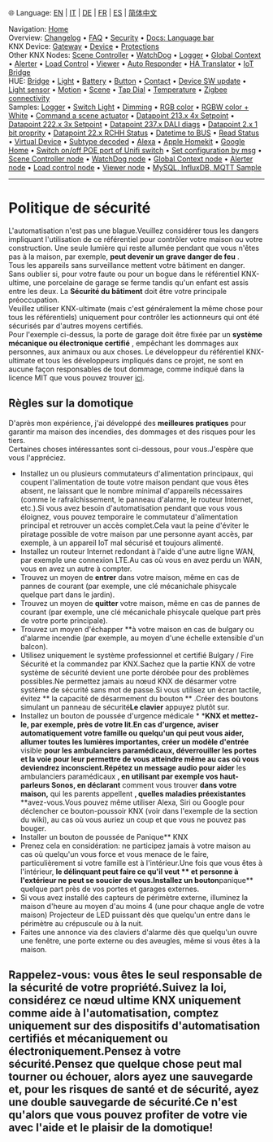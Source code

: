 🌐 Language: [EN](/node-red-contrib-knx-ultimate/wiki/SECURITY) | [IT](/node-red-contrib-knx-ultimate/wiki/it-SECURITY) | [DE](/node-red-contrib-knx-ultimate/wiki/de-SECURITY) | [FR](/node-red-contrib-knx-ultimate/wiki/fr-SECURITY) | [ES](/node-red-contrib-knx-ultimate/wiki/es-SECURITY) | [简体中文](/node-red-contrib-knx-ultimate/wiki/zh-CN-SECURITY)
<!-- NAV START -->
Navigation: [Home](https://supergiovane.github.io/node-red-contrib-knx-ultimate/wiki/Home)  
Overview: [Changelog](https://github.com/Supergiovane/node-red-contrib-knx-ultimate/blob/master/CHANGELOG.md) • [FAQ](https://supergiovane.github.io/node-red-contrib-knx-ultimate/wiki/FAQ-Troubleshoot) • [Security](https://supergiovane.github.io/node-red-contrib-knx-ultimate/wiki/SECURITY) • [Docs: Language bar](https://supergiovane.github.io/node-red-contrib-knx-ultimate/wiki/Docs-Language-Bar)  
KNX Device: [Gateway](https://supergiovane.github.io/node-red-contrib-knx-ultimate/wiki/Gateway-configuration) • [Device](https://supergiovane.github.io/node-red-contrib-knx-ultimate/wiki/Device) • [Protections](https://supergiovane.github.io/node-red-contrib-knx-ultimate/wiki/Protections)  
Other KNX Nodes: [Scene Controller](https://supergiovane.github.io/node-red-contrib-knx-ultimate/wiki/SceneController-Configuration) • [WatchDog](https://supergiovane.github.io/node-red-contrib-knx-ultimate/wiki/WatchDog-Configuration) • [Logger](https://supergiovane.github.io/node-red-contrib-knx-ultimate/wiki/Logger-Configuration) • [Global Context](https://supergiovane.github.io/node-red-contrib-knx-ultimate/wiki/GlobalVariable) • [Alerter](https://supergiovane.github.io/node-red-contrib-knx-ultimate/wiki/Alerter-Configuration) • [Load Control](https://supergiovane.github.io/node-red-contrib-knx-ultimate/wiki/LoadControl-Configuration) • [Viewer](https://supergiovane.github.io/node-red-contrib-knx-ultimate/wiki/knxUltimateViewer) • [Auto Responder](https://supergiovane.github.io/node-red-contrib-knx-ultimate/wiki/KNXAutoResponder) • [HA Translator](https://supergiovane.github.io/node-red-contrib-knx-ultimate/wiki/HATranslator) • [IoT Bridge](https://supergiovane.github.io/node-red-contrib-knx-ultimate/wiki/IoT-Bridge-Configuration)  
HUE: [Bridge](https://supergiovane.github.io/node-red-contrib-knx-ultimate/wiki/HUE%20Bridge%20configuration) • [Light](https://supergiovane.github.io/node-red-contrib-knx-ultimate/wiki/HUE%20Light) • [Battery](https://supergiovane.github.io/node-red-contrib-knx-ultimate/wiki/HUE%20Battery) • [Button](https://supergiovane.github.io/node-red-contrib-knx-ultimate/wiki/HUE%20Button) • [Contact](https://supergiovane.github.io/node-red-contrib-knx-ultimate/wiki/HUE%20Contact%20sensor) • [Device SW update](https://supergiovane.github.io/node-red-contrib-knx-ultimate/wiki/HUE%20Device%20software%20update) • [Light sensor](https://supergiovane.github.io/node-red-contrib-knx-ultimate/wiki/HUE%20Light%20sensor) • [Motion](https://supergiovane.github.io/node-red-contrib-knx-ultimate/wiki/HUE%20Motion) • [Scene](https://supergiovane.github.io/node-red-contrib-knx-ultimate/wiki/HUE%20Scene) • [Tap Dial](https://supergiovane.github.io/node-red-contrib-knx-ultimate/wiki/HUE%20Tapdial) • [Temperature](https://supergiovane.github.io/node-red-contrib-knx-ultimate/wiki/HUE%20Temperature%20sensor) • [Zigbee connectivity](https://supergiovane.github.io/node-red-contrib-knx-ultimate/wiki/HUE%20Zigbee%20connectivity)  
Samples: [Logger](https://supergiovane.github.io/node-red-contrib-knx-ultimate/wiki/Logger-Sample) • [Switch Light](https://supergiovane.github.io/node-red-contrib-knx-ultimate/wiki/-Sample---Switch-light) • [Dimming](https://supergiovane.github.io/node-red-contrib-knx-ultimate/wiki/-Sample---Dimming) • [RGB color](https://supergiovane.github.io/node-red-contrib-knx-ultimate/wiki/-Sample---RGB-Color) • [RGBW color + White](https://supergiovane.github.io/node-red-contrib-knx-ultimate/wiki/-Sample---RGBW-Color-plus-White) • [Command a scene actuator](https://supergiovane.github.io/node-red-contrib-knx-ultimate/wiki/-Sample---Control-a-scene-actuator) • [Datapoint 213.x 4x Setpoint](https://supergiovane.github.io/node-red-contrib-knx-ultimate/wiki/-Sample---DPT213) • [Datapoint 222.x 3x Setpoint](https://supergiovane.github.io/node-red-contrib-knx-ultimate/wiki/-Sample---DPT222) • [Datapoint 237.x DALI diags](https://supergiovane.github.io/node-red-contrib-knx-ultimate/wiki/-Sample---DPT237) • [Datapoint 2.x 1 bit proprity](https://supergiovane.github.io/node-red-contrib-knx-ultimate/wiki/-Sample---DPT2) • [Datapoint 22.x RCHH Status](https://supergiovane.github.io/node-red-contrib-knx-ultimate/wiki/-Sample---DPT22) • [Datetime to BUS](https://supergiovane.github.io/node-red-contrib-knx-ultimate/wiki/-Sample---DateTime-to-BUS) • [Read Status](https://supergiovane.github.io/node-red-contrib-knx-ultimate/wiki/-Sample---Read-value-from-Device) • [Virtual Device](https://supergiovane.github.io/node-red-contrib-knx-ultimate/wiki/-Sample---Virtual-Device) • [Subtype decoded](https://supergiovane.github.io/node-red-contrib-knx-ultimate/wiki/-Sample---Subtype) • [Alexa](https://supergiovane.github.io/node-red-contrib-knx-ultimate/wiki/-Sample---Alexa) • [Apple Homekit](https://supergiovane.github.io/node-red-contrib-knx-ultimate/wiki/-Sample---Apple-Homekit) • [Google Home](https://supergiovane.github.io/node-red-contrib-knx-ultimate/wiki/-Sample---Google-Assistant) • [Switch on/off POE port of Unifi switch](https://supergiovane.github.io/node-red-contrib-knx-ultimate/wiki/-Sample---UnifiPOE) • [Set configuration by msg](https://supergiovane.github.io/node-red-contrib-knx-ultimate/wiki/-Sample-setConfig) • [Scene Controller node](https://supergiovane.github.io/node-red-contrib-knx-ultimate/wiki/Sample-Scene-Node) • [WatchDog node](https://supergiovane.github.io/node-red-contrib-knx-ultimate/wiki/-Sample---WatchDog) • [Global Context node](https://supergiovane.github.io/node-red-contrib-knx-ultimate/wiki/SampleGlobalContextNode) • [Alerter node](https://supergiovane.github.io/node-red-contrib-knx-ultimate/wiki/SampleAlerter) • [Load control node](https://supergiovane.github.io/node-red-contrib-knx-ultimate/wiki/SampleLoadControl) • [Viewer node](https://supergiovane.github.io/node-red-contrib-knx-ultimate/wiki/knxUltimateViewer) • [MySQL, InfluxDB, MQTT Sample](https://supergiovane.github.io/node-red-contrib-knx-ultimate/wiki/Sample-KNX2MQTT-KNX2MySQL-KNX2InfluxDB)
<!-- NAV END -->
---
# Politique de sécurité
L'automatisation n'est pas une blague.Veuillez considérer tous les dangers impliquant l'utilisation de ce référentiel pour contrôler votre maison ou votre construction.
Une seule lumière qui reste allumée pendant que vous n'êtes pas à la maison, par exemple, **peut devenir un grave danger de feu** . <br/>
Tous les appareils sans surveillance mettent votre bâtiment en danger. <br/>
Sans oublier si, pour votre faute ou pour un bogue dans le référentiel KNX-ultime, une porcelaine de garage se ferme tandis qu'un enfant est assis entre les deux.
La **Sécurité du bâtiment** doit être votre principale préoccupation. <br/>
Veuillez utiliser KNX-ultimate (mais c'est généralement la même chose pour tous les référentiels) uniquement pour contrôler les actionneurs qui ont été sécurisés par d'autres moyens certifiés. <br/>
Pour l'exemple ci-dessus, la porte de garage doit être fixée par un **système mécanique ou électronique certifié** , empêchant les dommages aux personnes, aux animaux ou aux choses.
Le développeur du référentiel KNX-ultimate et tous les développeurs impliqués dans ce projet, ne sont en aucune façon responsables de tout dommage, comme indiqué dans la licence MIT que vous pouvez trouver [ici](https://github.com/Supergiovane/node-red-contrib-knx-ultimate/blob/master/LICENSE). <br/>
## Règles sur la domotique
D'après mon expérience, j'ai développé des **meilleures pratiques** pour garantir ma maison des incendies, des dommages et des risques pour les tiers. <br/>
Certaines choses intéressantes sont ci-dessous, pour vous.J'espère que vous l'appréciez. <br/>
- Installez un ou plusieurs commutateurs d'alimentation principaux, qui coupent l'alimentation de toute votre maison pendant que vous êtes absent, ne laissant que le nombre minimal d'appareils nécessaires (comme le rafraîchissement, le panneau d'alarme, le routeur Internet, etc.).Si vous avez besoin d'automatisation pendant que vous vous éloignez, vous pouvez temporaire le commutateur d'alimentation principal et retrouver un accès complet.Cela vaut la peine d'éviter le piratage possible de votre maison par une personne ayant accès, par exemple, à un appareil IoT mal sécurisé et toujours alimenté.
- Installez un routeur Internet redondant à l'aide d'une autre ligne WAN, par exemple une connexion LTE.Au cas où vous en avez perdu un WAN, vous en avez un autre à compter.
- Trouvez un moyen de **entrer** dans votre maison, même en cas de pannes de courant (par exemple, une clé mécanichale phisycale quelque part dans le jardin).
- Trouvez un moyen de **quitter** votre maison, même en cas de pannes de courant (par exemple, une clé mécanichale phisycale quelque part près de votre porte principale).
- Trouvez un moyen d'échapper **à votre maison en cas de bulgary ou d'alarme incendie (par exemple, au moyen d'une échelle extensible d'un balcon).
- Utilisez uniquement le système professionnel et certifié Bulgary / Fire Sécurité et la commandez par KNX.Sachez que la partie KNX de votre système de sécurité devient une porte dérobée pour des problèmes possibles.Ne permettez jamais au nœud KNX de désarmer votre système de sécurité sans mot de passe.Si vous utilisez un écran tactile, évitez ** la capacité de désarmement du bouton ** .Créer des boutons simulant un panneau de sécurité**Le clavier** appuyez plutôt sur.
- Installez un bouton de poussée d'urgence médicale * ***KNX et mettez-le, par exemple, près de votre lit.En cas d'urgence, aviser automatiquement votre famille ou quelqu'un qui peut vous aider, allumer toutes les lumières importantes, créer un modèle d'entrée** visible **pour les ambulanciers paramédicaux, déverrouiller les portes et la voie pour leur permettre de vous atteindre même au cas où vous deviendrez inconscient.Répétez un message audio pour aider** les ambulanciers paramédicaux **, en utilisant par exemple vos haut-parleurs Sonos, en déclarant** comment vous trouver **dans votre maison,** qui les parents appellent **, quelles maladies préexistantes** **avez-vous.Vous pouvez même utiliser Alexa, Siri ou Google pour déclencher ce bouton-poussoir KNX (voir dans l'exemple de la section du wiki), au cas où vous auriez un coup et que vous ne pouvez pas bouger.
- Installer un bouton de poussée de Panique** KNX
- Prenez cela en considération: ne participez jamais à votre maison au cas où quelqu'un vous force et vous menace de le faire, particulièrement si votre famille est à l'intérieur.Une fois que vous êtes à l'intérieur, **le délinquant peut faire ce qu'il veut ** et personne à l'extérieur ne peut se soucier de vous.Installez un bouton**panique** quelque part près de vos portes et garages externes.
- Si vous avez installé des capteurs de périmètre externe, illuminez la maison d'heure au moyen d'au moins 4 (une pour chaque angle de votre maison) Projecteur de LED puissant dès que quelqu'un entre dans le périmètre au crépuscule ou à la nuit.
- Faites une annonce via des claviers d'alarme dès que quelqu'un ouvre une fenêtre, une porte externe ou des aveugles, même si vous êtes à la maison.
## Rappelez-vous: vous êtes le seul responsable de la sécurité de votre propriété.Suivez la loi, considérez ce nœud ultime KNX uniquement comme aide à l'automatisation, comptez uniquement sur des dispositifs d'automatisation certifiés et mécaniquement ou électroniquement.Pensez à votre sécurité.Pensez que quelque chose peut mal tourner ou échouer, alors ayez une sauvegarde et, pour les risques de santé et de sécurité, ayez une double sauvegarde de sécurité.Ce n'est qu'alors que vous pouvez profiter de votre vie avec l'aide et le plaisir de la domotique!